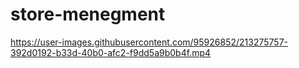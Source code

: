 # store-menegment

https://user-images.githubusercontent.com/95926852/213275757-392d0192-b33d-40b0-afc2-f9dd5a9b0b4f.mp4

